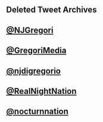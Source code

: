 ## Deleted Tweet Archives

## [@NJGregori](/Data/)
## [@GregoriMedia](/Data/GregoriMedia-202209242247-deleted.md)
## [@njdigregorio](/Data/)
## [@RealNightNation](/Data/)
## [@nocturnnation](/Data/)
